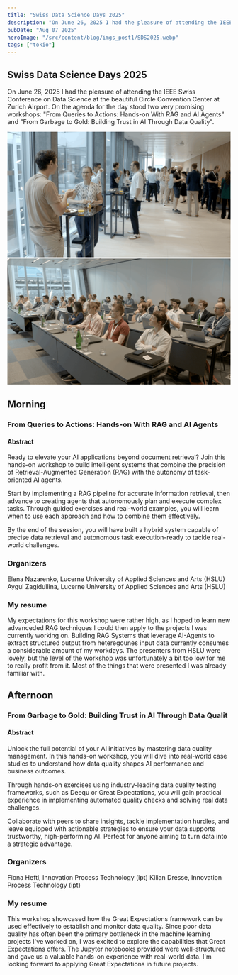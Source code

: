 ```yaml
---
title: "Swiss Data Science Days 2025"
description: "On June 26, 2025 I had the pleasure of attending the IEEE Swiss Conference on Data Science at the beautiful Circle Convention Center at Zurich Airport. On the agenda for the day stood two very promising workshops: From Queries to Actions: Hands-on With RAG and AI Agents and From Garbage to Gold: Building Trust in AI Through Data Quality"
pubDate: "Aug 07 2025"
heroImage: "/src/content/blog/imgs_post1/SDS2025.webp"
tags: ["tokio"]
---
```


## Swiss Data Science Days 2025

On June 26, 2025 I had the pleasure of attending the IEEE Swiss Conference on Data Science at the beautiful Circle Convention Center at Zurich Airport. On the agenda for the day stood two very promising workshops: "From Queries to Actions: Hands-on With RAG and AI Agents" and "From Garbage to Gold: Building Trust in AI Through Data Quality".

![picture](/src/content/blog/imgs_post1/sds2025_0.png)
![picture](/src/content/blog/imgs_post1/sds2025_1.png)


## Morning
### From Queries to Actions: Hands-on With RAG and AI Agents
#### Abstract
Ready to elevate your AI applications beyond document retrieval? Join this hands-on workshop to build intelligent systems that combine the precision of Retrieval-Augmented Generation (RAG) with the autonomy of task-oriented AI agents.

Start by implementing a RAG pipeline for accurate information retrieval, then advance to creating agents that autonomously plan and execute complex tasks. Through guided exercises and real-world examples, you will learn when to use each approach and how to combine them effectively.

By the end of the session, you will have built a hybrid system capable of precise data retrieval and autonomous task execution-ready to tackle real-world challenges.

### Organizers
Elena Nazarenko, Lucerne University of Applied Sciences and Arts (HSLU)
Aygul Zagidullina, Lucerne University of Applied Sciences and Arts (HSLU)

### My resume
My expectations for this workshop were rather high, as I hoped to learn new advanceded RAG techniques I could then apply to the projects I was currently working on. Building RAG Systems that leverage AI-Agents to extract structured output from heteregounes input data currently consumes a considerable amount of my workdays. The presenters from HSLU were lovely, but the level of the workshop was unfortunately a bit too low for me to really profit from it. Most of the things that were presented I was already familiar with.


## Afternoon
### From Garbage to Gold: Building Trust in AI Through Data Qualit

#### Abstract
Unlock the full potential of your AI initiatives by mastering data quality management. In this hands-on workshop, you will dive into real-world case studies to understand how data quality shapes AI performance and business outcomes.

Through hands-on exercises using industry-leading data quality testing frameworks, such as Deequ or Great Expectations, you will gain practical experience in implementing automated quality checks and solving real data challenges.

Collaborate with peers to share insights, tackle implementation hurdles, and leave equipped with actionable strategies to ensure your data supports trustworthy, high-performing AI. Perfect for anyone aiming to turn data into a strategic advantage.

### Organizers
Fiona Hefti, Innovation Process Technology (ipt)
Kilian Dresse, Innovation Process Technology (ipt)

### My resume
This workshop showcased how the Great Expectations framework can be used effectively to establish and monitor data quality. Since poor data quality has often been the primary bottleneck in the machine learning projects I've worked on, I was excited to explore the capabilities that Great Expectations offers. The Jupyter notebooks provided were well-structured and gave us a valuable hands-on experience with real-world data. I'm looking forward to applying Great Expectations in future projects.
